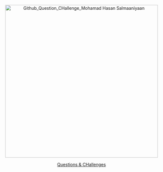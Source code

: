 <p align="center">
  <a href='https://github.com/mohamadhasansalmaaniyaan72/Questions-CHallenges/issues'>
  <img width="500" alt="Github_Question_CHallenge_Mohamad Hasan Salmaaniyaan" src="https://github.com/mohamadhasansalmaaniyaan72/Questions-CHallenges/releases/download/main/Q-CH.png" />
  </a>
</p>

<p align="center">
  <a href='https://github.com/mohamadhasansalmaaniyaan72/Questions-CHallenges/issues'>
    Questions & CHallenges
</p>
